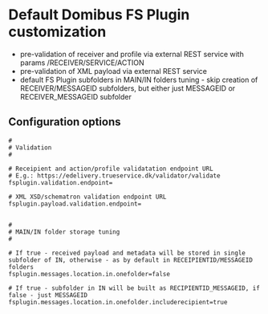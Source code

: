 # Default Domibus FS Plugin customization

- pre-validation of receiver and profile via external REST service with params /RECEIVER/SERVICE/ACTION
- pre-validation of XML payload via external REST service
- default FS Plugin subfolders in MAIN/IN folders tuning - skip creation of RECEIVER/MESSAGEID subfolders, but either just MESSAGEID or RECEIVER_MESSAGEID subfolder

## Configuration options

```
#
# Validation
#

# Receipient and action/profile validatation endpoint URL
# E.g.: https://edelivery.trueservice.dk/validator/validate
fsplugin.validation.endpoint=

# XML XSD/schematron validation endpoint URL
fsplugin.payload.validation.endpoint=


#
# MAIN/IN folder storage tuning
#

# If true - received payload and metadata will be stored in single subfolder of IN, otherwise - as by default in RECEIPIENTID/MESSAGEID folders
fsplugin.messages.location.in.onefolder=false

# If true - subfolder in IN will be built as RECIPIENTID_MESSAGEID, if false - just MESSAGEID
fsplugin.messages.location.in.onefolder.includerecipient=true
```

